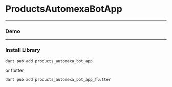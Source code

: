 # ProductsAutomexaBotApp


---

### Demo

---

### Install Library

```bash
dart pub add products_automexa_bot_app
```

or flutter

```bash
dart pub add products_automexa_bot_app_flutter
```
